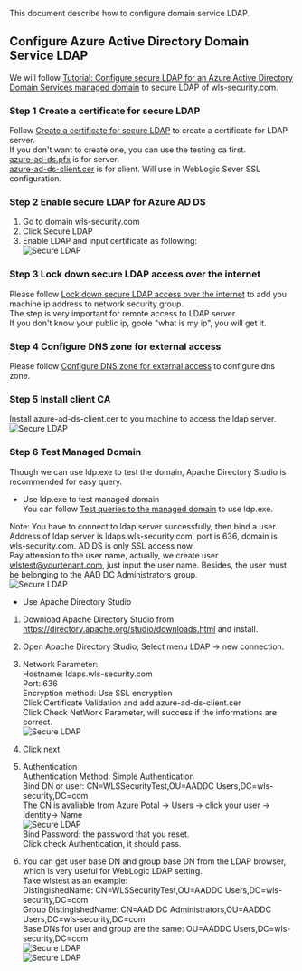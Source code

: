 This document describe how to configure domain service LDAP.  

## Configure Azure Active Directory Domain Service LDAP  
We will follow [Tutorial: Configure secure LDAP for an Azure Active Directory Domain Services managed domain](https://docs.microsoft.com/en-us/azure/active-directory-domain-services/tutorial-configure-ldaps) to secure LDAP of wls-security.com.  

### Step 1 Create a certificate for secure LDAP  
Follow [Create a certificate for secure LDAP](https://docs.microsoft.com/en-us/azure/active-directory-domain-services/tutorial-configure-ldaps#create-a-certificate-for-secure-ldap) to create a certificate for LDAP server.  
If you don't want to create one, you can use the testing ca first.  
[azure-ad-ds.pfx](ca/azure-ad-ds.pfx) is for server.  
[azure-ad-ds-client.cer](ca/azure-ad-ds-client.cer) is for client. Will use in WebLogic Sever SSL configuration.  

### Step 2 Enable secure LDAP for Azure AD DS
1. Go to domain wls-security.com  
2. Click Secure LDAP  
3. Enable LDAP and input certificate as following:  
![Secure LDAP](images/secure-adds-ldap.PNG)  

### Step 3 Lock down secure LDAP access over the internet
Please follow [Lock down secure LDAP access over the internet](https://docs.microsoft.com/en-us/azure/active-directory-domain-services/tutorial-configure-ldaps#lock-down-secure-ldap-access-over-the-internet) to add you machine ip address to network security group.  
The step is very important for remote access to LDAP server.  
If you don't know your public ip, goole "what is my ip", you will get it.  

### Step 4 Configure DNS zone for external access
Please follow [Configure DNS zone for external access](https://docs.microsoft.com/en-us/azure/active-directory-domain-services/tutorial-configure-ldaps#configure-dns-zone-for-external-access) to configure dns zone.

### Step 5 Install client CA  
Install azure-ad-ds-client.cer to you machine to access the ldap server.  
![Secure LDAP](images/install-client-ca.PNG)

### Step 6 Test Managed Domain
Though we can use ldp.exe to test the domain, Apache Directory Studio is recommended for easy query.  

* Use ldp.exe to test managed domain  
You can follow [Test queries to the managed domain](https://docs.microsoft.com/en-us/azure/active-directory-domain-services/tutorial-configure-ldaps#test-queries-to-the-managed-domain) to use ldp.exe.  

Note: You have to connect to ldap server successfully, then bind a user.  
Address of ldap server is ldaps.wls-security.com, port is 636, domain is wls-security.com. AD DS is only SSL access now.  
Pay attension to the user name, actually, we create user wlstest@yourtenant.com, just input the user name. Besides, the user must be belonging to the AAD DC Administrators group.  
  ![Secure LDAP](images/secure-adds-ldap.PNG)  

* Use Apache Directory Studio
1. Download Apache Directory Studio from https://directory.apache.org/studio/downloads.html and install.  
2. Open Apache Directory Studio, Select menu LDAP -> new connection.  
3. Network Parameter:  
   Hostname: ldaps.wls-security.com  
   Port: 636  
   Encryption method: Use SSL encryption  
   Click Certificate Validation and add azure-ad-ds-client.cer  
   Click Check NetWork Parameter, will success if the informations are correct.  
   ![Secure LDAP](images/secure-adds-ldap.PNG)  

4. Click next  
5. Authentication  
   Authentication Method: Simple Authentication  
   Bind DN or user: CN=WLSSecurityTest,OU=AADDC Users,DC=wls-security,DC=com  
   The CN is avaliable from Azure Potal -> Users -> click your user -> Identity-> Name  
   ![Secure LDAP](images/user-profile.PNG)  
   Bind Password: the password that you reset.  
   Click check Authentication, it should pass.  

6. You can get user base DN and group base DN from the LDAP browser, which is very useful for WebLogic LDAP setting.  
Take wlstest as an example:  
DistingishedName: CN=WLSSecurityTest,OU=AADDC Users,DC=wls-security,DC=com  
Group DistingishedName: CN=AAD DC Administrators,OU=AADDC Users,DC=wls-security,DC=com  
Base DNs for user and group are the same: OU=AADDC Users,DC=wls-security,DC=com  
    ![Secure LDAP](images/ldap-browser.PNG)  
    ![Secure LDAP](images/ldap-user-profile.PNG)  

   
 


 